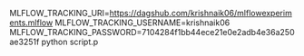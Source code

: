 MLFLOW_TRACKING_URI=https://dagshub.com/krishnaik06/mlflowexperiments.mlflow
MLFLOW_TRACKING_USERNAME=krishnaik06
MLFLOW_TRACKING_PASSWORD=7104284f1bb44ece21e0e2adb4e36a250ae3251f
python script.p
